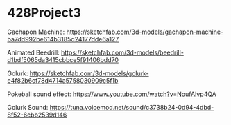 # 428Project3

Gachapon Machine: https://sketchfab.com/3d-models/gachapon-machine-ba7dd992be614b3185d24177dde6a127

Animated Beedrill: https://sketchfab.com/3d-models/beedrill-d1bdf5065da3415cbbce5f91406bdd70

Golurk: https://sketchfab.com/3d-models/golurk-e4f82b6cf78d4714a5758030909c5f1b

Pokeball sound effect: https://www.youtube.com/watch?v=NoufAlvp4QA

Golurk Sound: https://tuna.voicemod.net/sound/c3738b24-0d94-4dbd-8f52-6cbb2539d146
